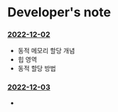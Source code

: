 # Developer's note

### <a href="./20221202"> **2022-12-02** </a>

- 동적 메모리 할당 개념
- 힙 영역
- 동적 할당 방법



### <a href="./20221203"> **2022-12-03** </a>

- 
